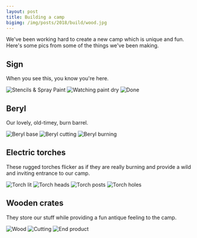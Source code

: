 ```yaml
---
layout: post
title: Building a camp
bigimg: /img/posts/2018/build/wood.jpg
---
```


We've been working hard to create a new camp which is unique and fun. Here's some pics from some of the things we've been making.

## Sign

When you see this, you know you're here.

![Stencils & Spray Paint](/img/posts/2018/build/sign1.jpg)
![Watching paint dry](/img/posts/2018/build/sign2.jpg)
![Done](/img/posts/2018/build/sign3.jpg)

## Beryl

Our lovely, old-timey, burn barrel.

![Beryl base](/img/posts/2018/build/beryl1.jpg)
![Beryl cutting](/img/posts/2018/build/beryl2.jpg)
![Beryl burning](/img/posts/2018/build/beryl3.jpg)

## Electric torches

These rugged torches flicker as if they are really burning and provide a wild and inviting entrance to our camp.

![Torch lit](/img/posts/2018/build/torch_lit.jpg)
![Torch heads](/img/posts/2018/build/torch_heads.jpg)
![Torch posts](/img/posts/2018/build/torch_posts.jpg)
![Torch holes](/img/posts/2018/build/drill.jpg)

## Wooden crates

They store our stuff while providing a fun antique feeling to the camp.

![Wood](/img/posts/2018/build/wood.jpg)
![Cutting](/img/posts/2018/build/saw.jpg)
![End product](/img/posts/2018/build/crate.jpg)